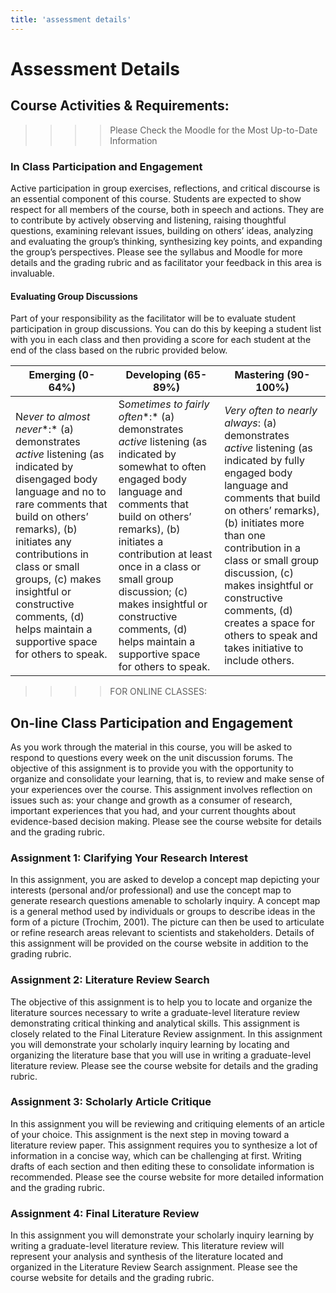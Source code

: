 ```yaml
---
title: 'assessment details'
---
```

# Assessment Details



## Course Activities & Requirements:

> > > > Please Check the Moodle for the Most Up-to-Date Information

### In Class Participation and Engagement

Active participation in group exercises, reflections, and critical discourse is an essential component of this course. Students are expected to show respect for all members of the course, both in speech and actions. They are to contribute by actively observing and listening, raising thoughtful questions, examining relevant issues, building on others’ ideas, analyzing and evaluating the group’s thinking, synthesizing key points, and expanding the group’s perspectives. Please see the syllabus and Moodle for more details and the grading rubric and as facilitator your feedback in this area is invaluable.

#### Evaluating Group Discussions

Part of your responsibility as the facilitator will be to evaluate student participation in group discussions. You can do this by keeping a student list with you in each class and then providing a score for each student at the end of the class based on the rubric provided below.



| **Emerging (0-64%)**                                         | **Developing (65-89%)**                                      | **Mastering (90-100%)**                                      |
| ------------------------------------------------------------ | ------------------------------------------------------------ | ------------------------------------------------------------ |
| N*ever to* *almost  never**:*  (a) demonstrates *active* listening  (as indicated by disengaged body language and no to rare comments that build  on others’ remarks), (b) initiates any contributions in class or small  groups, (c) makes insightful or constructive comments, (d) helps maintain a  supportive space for others to speak. | S*ometimes to*  *fairly often**:* (a) demonstrates *active* listening (as indicated by  somewhat to often engaged body language and comments that build on others’  remarks), (b) initiates a contribution at least once in a class or small  group discussion; (c) makes insightful or constructive comments, (d) helps  maintain a supportive space for others to speak. | *Very  often* *to nearly  always*: (a) demonstrates *active* listening (as indicated by fully engaged body language and  comments that build on others’ remarks), (b) initiates more than one  contribution in a class or small group discussion, (c) makes insightful or  constructive comments, (d) creates a space for others to speak and takes  initiative to include others. |

> > > > FOR ONLINE CLASSES:

## **On-line Class Participation and Engagement**

As you work through the material in this course, you will be asked to respond to questions every week on the unit discussion forums. The objective of this assignment is to provide you with the opportunity to organize and consolidate your learning, that is, to review and make sense of your experiences over the course. This assignment involves reflection on issues such as: your change and growth as a consumer of research, important experiences that you had, and your current thoughts about evidence-based decision making. Please see the course website for details and the grading rubric.

### **Assignment 1: Clarifying Your Research Interest**

In this assignment, you are asked to develop a concept map depicting your interests (personal and/or professional) and use the concept map to generate research questions amenable to scholarly inquiry. A concept map is a general method used by individuals or groups to describe ideas in the form of a picture (Trochim, 2001). The picture can then be used to articulate or refine research areas relevant to scientists and stakeholders. Details of this assignment will be provided on the course website in addition to the grading rubric.

### **Assignment 2: Literature Review Search**

The objective of this assignment is to help you to locate and organize the literature sources necessary to write a graduate-level literature review demonstrating critical thinking and analytical skills. This assignment is closely related to the Final Literature Review assignment. In this assignment you will demonstrate your scholarly inquiry learning by locating and organizing the literature base that you will use in writing a graduate-level literature review. Please see the course website for details and the grading rubric.

### Assignment 3: Scholarly Article Critique

In this assignment you will be reviewing and critiquing elements of an article of your choice. This assignment is the next step in moving toward a literature review paper. This assignment requires you to synthesize a lot of information in a concise way, which can be challenging at first. Writing drafts of each section and then editing these to consolidate information is recommended. Please see the course website for more detailed information and the grading rubric.

### Assignment 4: Final Literature Review

In this assignment you will demonstrate your scholarly inquiry learning by writing a graduate-level literature review. This literature review will represent your analysis and synthesis of the literature located and organized in the Literature Review Search assignment. Please see the course website for details and the grading rubric.
